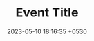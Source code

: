 ---
layout: post
title:  "Event Title"
background: album
event_id: event-title
location: "/assets/gallery/uploads/event-title/full-size/"
permalink: "/gallery/albums/event-title"
image: "/assets/college.jpg"
type: album
date:   2023-05-10 18:16:35 +0530
categories: gallery album
---